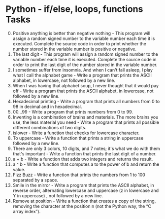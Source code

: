 # Python - if/else, loops, functions Tasks
0. Positive anything is better than negative nothing - This program will assign a random signed number to the variable number each time it is executed. Complete the source code in order to print whether the number stored in the variable number is positive or negative.
1. The last digit - This program will assign a random signed number to the variable number each time it is executed. Complete the source code in order to print the last digit of the number stored in the variable number.
2. I sometimes suffer from insomnia. And when I can't fall asleep, I play what I call the alphabet game - Write a program that prints the ASCII alphabet, in lowercase, not followed by a new line.
3. When I was having that alphabet soup, I never thought that it would pay off - Write a program that prints the ASCII alphabet, in lowercase, not followed by a new line.
4. Hexadecimal printing - Write a program that prints all numbers from 0 to 98 in decimal and in hexadecimal.
5. 00...99 - Write a program that prints numbers from 0 to 99.
6. Inventing is a combination of brains and materials. The more brains you use, the less material you need - Write a program that prints all possible different combinations of two digits.
7. islower - Write a function that checks for lowercase character.
8. To uppercase - Write a function that prints a string in uppercase followed by a new line.
9. There are only 3 colors, 10 digits, and 7 notes; it's what we do with them that's important - Write a function that prints the last digit of a number.
10. a + b - Write a function that adds two integers and returns the result.
11. a ^ b - Write a function that computes a to the power of b and return the value.
12. Fizz Buzz - Write a function that prints the numbers from 1 to 100 separated by a space.
13. Smile in the mirror - Write a program that prints the ASCII alphabet, in reverse order, alternating lowercase and uppercase (z in lowercase and Y in uppercase) , not followed by a new line.
14. Remove at position - Write a function that creates a copy of the string, removing the character at the position n (not the Python way, the “C array index”).
